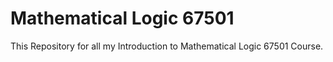 # Mathematical Logic 67501
This Repository for all my Introduction to Mathematical Logic 67501 Course.

